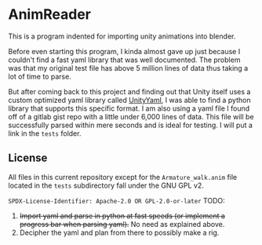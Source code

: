 # AnimReader

This is a program indented for importing unity animations into blender.

Before even starting this program, I kinda almost gave up just because I couldn't find a fast yaml library that was well documented. The problem was that my original test file has above 5 million lines of data thus taking a lot of time to parse.

But after coming back to this project and finding out that Unity itself uses a custom optimized yaml library called [UnityYaml](https://www.google.com/url?sa=t&rct=j&q=&esrc=s&source=web&cd=&cad=rja&uact=8&ved=2ahUKEwilpJ7zw-iMAxXF4ckDHRwRJ5IQFnoECAkQAQ&url=https%3A%2F%2Fdocs.unity3d.com%2FManual%2FUnityYAML.html&usg=AOvVaw0E_syC0ijM1S_uKNUW69p3&opi=89978449), I was able to find a python library that supports this specific format. I am also using a yaml file I found off of a gitlab gist repo with a little under 6,000 lines of data. This file will be successfully parsed within mere seconds and is ideal for testing. I will put a link in the `tests` folder.
## License

All files in this current repository except for the `Armature_walk.anim` file located in the `tests` subdirectory fall under the GNU GPL v2.

`SPDX-License-Identifier: Apache-2.0 OR GPL-2.0-or-later`
TODO:
1. ~~Import yaml and parse in python at fast speeds (or implement a progress bar when parsing yaml).~~ No need as explained above.
2. Decipher the yaml and plan from there to possibly make a rig.
